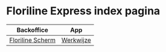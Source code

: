 # Floriline Express index pagina  
|Backoffice|App|
|---|---|
|[Floriline Scherm]()|[Werkwijze](https://github.com/florisoft/User.Manuals/tree/main/CLOUD%20APPLICATIONS/Floriline%20Express/Docu/App.md)|
